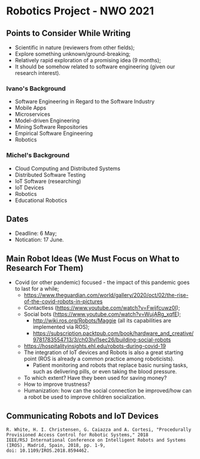 # Robotics Project - NWO 2021

## Points to Consider While Writing

- Scientific in nature (reviewers from other fields);
- Explore something unknown/ground-breaking;
- Relatively rapid exploration of a promising idea (9 months);
- It should be somehow related to software engineering (given our research interest).

### Ivano's Background
- Software Engineering in Regard to the Software Industry
- Mobile Apps
- Microservices
- Model-driven Engineering
- Mining Software Repositories
- Empirical Software Engineering
- Robotics


### Michel's Background
- Cloud Computing and Distributed Systems
- Distributed Software Testing
- IoT Software (researching)
- IoT Devices
- Robotics
- Educational Robotics

## Dates
- Deadline: 6 May;
- Notication: 17 June.

## Main Robot Ideas (We Must Focus on What to Research For Them)
- Covid (or other pandemic) focused - the impact of this pandemic goes to last for a while;
  - https://www.theguardian.com/world/gallery/2020/oct/02/the-rise-of-the-covid-robots-in-pictures
  - Contactless (https://www.youtube.com/watch?v=Fwijfcuwz0I);
  - Social bots (https://www.youtube.com/watch?v=WujARg_xqfE);
    - http://wiki.ros.org/Robots/Maggie (all its capabilities are implemented via ROS); 
    - https://subscription.packtpub.com/book/hardware_and_creative/9781783554713/3/ch03lvl1sec26/building-social-robots
  - https://hospitalityinsights.ehl.edu/robots-during-covid-19
  - The integration of IoT devices and Robots is also a great starting point (ROS is already a common practice among roboticists).
    - Patient monitoring and robots that replace basic nursing tasks, such as delivering pills, or even taking the blood pressure.
  - To which extent? Have they been used for saving money?
  - How to improve trustness?
  - Humanization: how can the social connection be improved/how can a robot be used to improve children socialization.

## Communicating Robots and IoT Devices

```
R. White, H. I. Christensen, G. Caiazza and A. Cortesi, "Procedurally Provisioned Access Control for Robotic Systems," 2018 
IEEE/RSJ International Conference on Intelligent Robots and Systems (IROS), Madrid, Spain, 2018, pp. 1-9, 
doi: 10.1109/IROS.2018.8594462.


```
